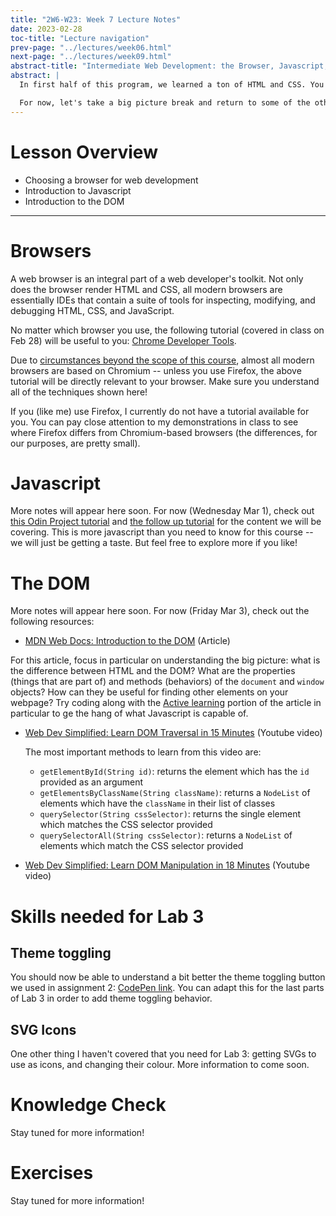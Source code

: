 ```yaml
---
title: "2W6-W23: Week 7 Lecture Notes"
date: 2023-02-28
toc-title: "Lecture navigation"
prev-page: "../lectures/week06.html"
next-page: "../lectures/week09.html"
abstract-title: "Intermediate Web Development: the Browser, Javascript, and the DOM"
abstract: |
  In first half of this program, we learned a ton of HTML and CSS. You will continue to learn more about HTML and CSS in this course and in your life -- both are vast subjects.

  For now, let's take a big picture break and return to some of the other technologies used in web development. This week, we are going to master using the browser for web development. We are also going to learn the very basics of Javascript in order to learn how HTML/CSS projects can be given dynamic behavior.
---
```


# Lesson Overview

- Choosing a browser for web development
- Introduction to Javascript
- Introduction to the DOM

---

# Browsers

A web browser is an integral part of a web developer's toolkit. Not only does the browser render HTML and CSS, all modern browsers are essentially IDEs that contain a suite of tools for inspecting, modifying, and debugging HTML, CSS, and JavaScript.

No matter which browser you use, the following tutorial (covered in class on Feb 28) will be useful to you: [Chrome Developer Tools][chrome-devtools].

Due to [circumstances beyond the scope of this course](https://en.wikipedia.org/wiki/Monopoly_(game)), almost all modern browsers are based on Chromium -- unless you use Firefox, the above tutorial will be directly relevant to your browser. Make sure you understand all of the techniques shown here!

[chrome-devtools]: https://developer.chrome.com/docs/devtools/dom/

If you (like me) use Firefox, I currently do not have a tutorial available for you. You can pay close attention to my demonstrations in class to see where Firefox differs from Chromium-based browsers (the differences, for our purposes, are pretty small).

# Javascript

More notes will appear here soon. For now (Wednesday Mar 1), check out [this Odin Project tutorial][odin-js-1] and [the follow up tutorial][odin-js-2] for the content we will be covering. This is more javascript than you need to know for this course -- we will just be getting a taste. But feel free to explore more if you like!

[odin-js-1]: https://www.theodinproject.com/lessons/foundations-fundamentals-part-1
[odin-js-2]: https://www.theodinproject.com/lessons/foundations-fundamentals-part-2

# The DOM

More notes will appear here soon. For now (Friday Mar 3), check out the following resources:

- [MDN Web Docs: Introduction to the DOM][mdn-web-docs-DOM] (Article)

For this article, focus in particular on understanding the big picture: what is the difference between HTML and the DOM? What are the properties (things that are part of) and methods (behaviors) of the ```document``` and ```window``` objects? How can they be useful for finding other elements on your webpage? Try coding along with the [Active learning](https://developer.mozilla.org/en-US/docs/Learn/JavaScript/Client-side_web_APIs/Manipulating_documents#active_learning_a_dynamic_shopping_list) portion of the article in particular to ge the hang of what Javascript is capable of.

- [Web Dev Simplified: Learn DOM Traversal in 15 Minutes][web-dev-simp-dom-trav] (Youtube video)

  The most important methods to learn from this video are:

  - ```getElementById(String id)```: returns the element which has the ```id``` provided as an argument
  - ```getElementsByClassName(String className)```: returns a ```NodeList``` of elements which have the ```className``` in their list of classes
  - ```querySelector(String cssSelector)```: returns the single element which matches the CSS selector provided
  - ```querySelectorAll(String cssSelector)```: returns a ```NodeList``` of elements which match the CSS selector provided

- [Web Dev Simplified: Learn DOM Manipulation in 18 Minutes][web-dev-simp-dom-manip] (Youtube video)

[web-dev-simp-dom-trav]: https://www.youtube.com/watch?v=v7rSSy8CaYE
[web-dev-simp-dom-manip]: https://www.youtube.com/watch?v=y17RuWkWdn8
[mdn-web-docs-DOM]: https://developer.mozilla.org/en-US/docs/Web/API/Document_Object_Model/Introduction

# Skills needed for Lab 3

## Theme toggling

You should now be able to understand a bit better the theme toggling button we used in assignment 2: [CodePen link](https://codepen.io/michaelhaaf/pen/gOdWqpN). You can adapt this for the last parts of Lab 3 in order to add theme toggling behavior.

## SVG Icons

One other thing I haven't covered that you need for Lab 3: getting SVGs to use as icons, and changing their colour. More information to come soon.




# Knowledge Check

Stay tuned for more information!

# Exercises

Stay tuned for more information!
